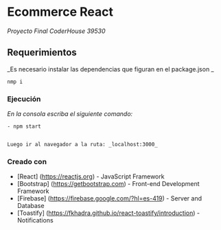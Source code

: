 # Ecommerce React

_Proyecto Final CoderHouse 39530_

## Requerimientos

_Es necesario instalar las dependencias que figuran en el package.json _

```
nmp i

```

### Ejecución

_En la consola escriba el siguiente comando:_

```
- npm start

```

```

Luego ir al navegador a la ruta: _localhost:3000_

```

### Creado con

- [React] (https://reactjs.org) - JavaScript Framework
- [Bootstrap] (https://getbootstrap.com) - Front-end Development Framework
- [Firebase] (https://firebase.google.com/?hl=es-419) - Server and Database
- [Toastify] (https://fkhadra.github.io/react-toastify/introduction) - Notifications
